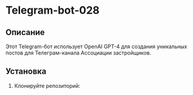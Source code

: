 # Telegram-bot-028

## Описание
Этот Telegram-бот использует OpenAI GPT-4 для создания уникальных постов для Телеграм-канала Ассоциации застройщиков. 

## Установка

1. Клонируйте репозиторий:
